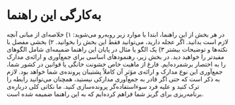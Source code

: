 # به‌کارگی این راهنما

در هر بخش از این راهنما، ابتدا با موارد زیر روبه‌رو می‌شوید: 
۱) خلاصه‌ای از مبانی آنچه لازم است بدانید. اگر عجله دارید، می‌توانید فقط این بخش را بخوانید.
۲) بخشی مفصل با نکته‌ها و توضیحات بیشتر
۳) یک الگو یا مثال
در پایان این راهنما ضمیمه‌ای شامل الگوهای مفیدتر را خواهید دید.
در بخش زیر، رهنمودهای اساسی برای جمع‌آوری و ارائه‌ی مدارک را به اختصار برشمرده‌ایم. فارغ از ماهیت خاص خشونت خانگی یا قوانین در کشور شما، جمع‌آوری این نوع مدارک و ارائه‌ی مؤثر آن کاملاً پشتیبان پرونده‌ی شما خواهد بود. لازم به ذکر است که حتی اگر قادر به جمع‌آوری مدارکی نیستید، همچنان می‌توانید رابطه را ترک کنید و علیه فرد سوء‌استفاده‌گر پرونده‌سازی کنید. ما نکاتی کلی درباره‌ی برنامه‌ریزی برای گریز شما فراهم کرده‌ایم که به این راهنما ضمیمه شده است. 
